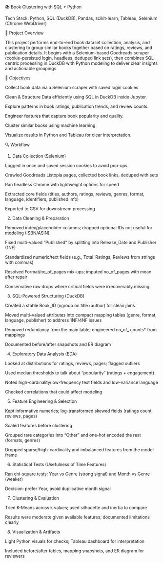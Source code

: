📚 Book Clustering with SQL + Python

Tech Stack: Python, SQL (DuckDB), Pandas, scikit-learn, Tableau, Selenium (Chrome WebDriver)

📌 Project Overview

This project performs end-to-end book dataset collection, analysis, and clustering to group similar books together based on ratings, reviews, and publication details.
It begins with a Selenium-based Goodreads scraper (cookie-persisted login, headless, deduped link sets), then combines SQL-centric processing in DuckDB with Python modeling to deliver clear insights and actionable groupings.

🎯 Objectives

Collect book data via a Selenium scraper with saved login cookies.

Clean & Structure Data efficiently using SQL in DuckDB inside Jupyter.

Explore patterns in book ratings, publication trends, and review counts.

Engineer features that capture book popularity and quality.

Cluster similar books using machine learning.

Visualize results in Python and Tableau for clear interpretation.

🔍 Workflow

1) Data Collection (Selenium)

Logged in once and saved session cookies to avoid pop-ups

Crawled Goodreads Listopia pages, collected book links, deduped with sets

Ran headless Chrome with lightweight options for speed

Extracted core fields (titles, authors, ratings, reviews, genres, format, language, identifiers, published info)

Exported to CSV for downstream processing


2) Data Cleaning & Preparation

Removed index/placeholder columns; dropped optional IDs not useful for modeling (ISBN/ASIN)

Fixed multi-valued “Published” by splitting into Release_Date and Publisher (1NF)

Standardized numeric/text fields (e.g., Total_Ratings, Reviews from strings with commas)

Resolved Format/no_of_pages mix-ups; imputed no_of_pages with mean after repair

Conservative row drops where critical fields were irrecoverably missing


3) SQL-Powered Structuring (DuckDB)

Created a stable Book_ID (ngroup on title+author) for clean joins

Moved multi-valued attributes into compact mapping tables (genre, format, language, publisher) to address 1NF/4NF issues

Removed redundancy from the main table; engineered no_of_ counts* from mappings

Documented before/after snapshots and ER diagram


4) Exploratory Data Analysis (EDA)

Looked at distributions for ratings, reviews, pages; flagged outliers

Used median thresholds to talk about “popularity” (ratings + engagement)

Noted high-cardinality/low-frequency text fields and low-variance language

Checked correlations that could affect modeling


5) Feature Engineering & Selection

Kept informative numerics; log-transformed skewed fields (ratings count, reviews, pages)

Scaled features before clustering

Grouped rare categories into “Other” and one-hot encoded the rest (formats, genres)

Dropped sparse/high-cardinality and imbalanced features from the model frame


6) Statistical Tests (Usefulness of Time Features)

Ran chi-square tests: Year vs Genre (strong signal) and Month vs Genre (weaker)

Decision: prefer Year, avoid duplicative month signal


7) Clustering & Evaluation

Tried K-Means across k values; used silhouette and inertia to compare

Results were moderate given available features; documented limitations clearly


8) Visualization & Artifacts

Light Python visuals for checks; Tableau dashboard for interpretation

Included before/after tables, mapping snapshots, and ER diagram for reviewers
